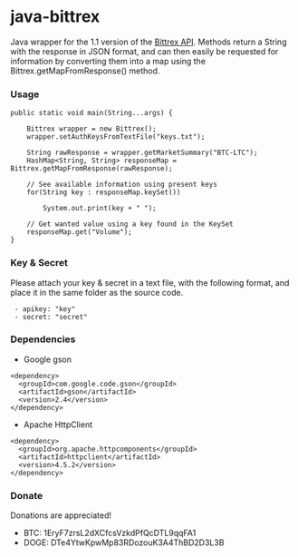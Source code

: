 # java-bittrex
Java wrapper for the 1.1 version of the [Bittrex API](https://bittrex.com/Home/Api). Methods return a String with the response in JSON format, and can then easily be requested for information by converting them into a map using the Bittrex.getMapFromResponse() method.

### Usage
```
public static void main(String...args) {

	Bittrex wrapper = new Bittrex();
	wrapper.setAuthKeysFromTextFile("keys.txt");

	String rawResponse = wrapper.getMarketSummary("BTC-LTC");
	HashMap<String, String> responseMap = Bittrex.getMapFromResponse(rawResponse);
		
	// See available information using present keys
	for(String key : responseMap.keySet())
			
		System.out.print(key + " ");
		
	// Get wanted value using a key found in the KeySet
	responseMap.get("Volume");
}
```
### Key & Secret

Please attach your key & secret in a text file, with the following format, and place it in the same folder as the source code.

```
 - apikey: "key"
 - secret: "secret"
```

### Dependencies

- Google gson

```
<dependency>
  <groupId>com.google.code.gson</groupId>
  <artifactId>gson</artifactId>
  <version>2.4</version>
</dependency>
```
- Apache HttpClient
```
<dependency>
  <groupId>org.apache.httpcomponents</groupId>
  <artifactId>httpclient</artifactId>
  <version>4.5.2</version>
</dependency>
```

### Donate

Donations are appreciated!

- BTC: 1EryF7zrsL2dXCfcsVzkdPfQcDTL9qqFA1
- DOGE: DTe4YtwKpwMp83RDozouK3A4ThBD2D3L3B
